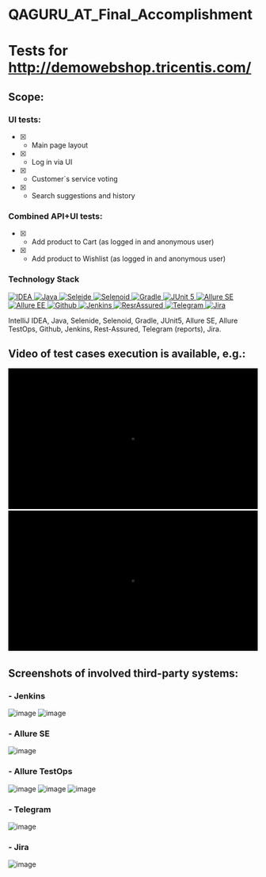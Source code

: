 # QAGURU_AT_Final_Accomplishment
# Tests for http://demowebshop.tricentis.com/

## Scope:
### UI tests:
- [X] - Main page layout
- [X] - Log in via UI
- [X] - Customer`s service voting
- [X] - Search suggestions and history
### Combined API+UI tests:
- [X] - Add product to Cart (as logged in and anonymous user)
- [X] - Add product to Wishlist (as logged in and anonymous user)

### Technology Stack
<a href="https://www.jetbrains.com/idea/">
    <img src="https://starchenkov.pro/qa-guru/img/skills/Intelij_IDEA.svg" width="40" height="40"  alt="IDEA"/>
</a>
<a href="https://www.jetbrains.com/idea/">
    <img src="https://starchenkov.pro/qa-guru/img/skills/Java.svg" width="40" height="40"  alt="Java"/>
</a>
<a href="https://www.jetbrains.com/idea/">
    <img src="https://starchenkov.pro/qa-guru/img/skills/Selenide.svg" width="40" height="40"  alt="Seleide"/>
</a>
<a href="https://www.jetbrains.com/idea/">
    <img src="https://starchenkov.pro/qa-guru/img/skills/Selenoid.svg" width="40" height="40"  alt="Selenoid"/>
</a>
<a href="https://www.jetbrains.com/idea/">
    <img src="https://starchenkov.pro/qa-guru/img/skills/Gradle.svg" width="40" height="40"  alt="Gradle"/>
</a>
<a href="https://www.jetbrains.com/idea/">
    <img src="https://starchenkov.pro/qa-guru/img/skills/JUnit5.svg" width="40" height="40"  alt="JUnit 5"/>
</a>
<a href="https://www.jetbrains.com/idea/">
    <img src="https://starchenkov.pro/qa-guru/img/skills/Allure_Report.svg" width="40" height="40"  alt="Allure SE"/>
</a>
<a href="https://www.jetbrains.com/idea/">
    <img src="https://starchenkov.pro/qa-guru/img/skills/Allure_EE.svg" width="40" height="40"  alt="Allure EE"/>
</a>
<a href="https://www.jetbrains.com/idea/">
    <img src="https://starchenkov.pro/qa-guru/img/skills/Github.svg" width="40" height="40"  alt="Github"/>
</a>
<a href="https://www.jetbrains.com/idea/">
    <img src="https://starchenkov.pro/qa-guru/img/skills/Jenkins.svg" width="40" height="40"  alt="Jenkins"/>
</a>
<a href="https://www.jetbrains.com/idea/">
    <img src="https://starchenkov.pro/qa-guru/img/skills/Rest-Assured.svg" width="40" height="40"  alt="ResrAssured"/>
</a>
<a href="https://www.jetbrains.com/idea/">
    <img src="https://starchenkov.pro/qa-guru/img/skills/Telegram.svg" width="40" height="40"  alt="Telegram"/>
</a>
<a href="https://www.jetbrains.com/idea/">
    <img src="https://starchenkov.pro/qa-guru/img/skills/Jira.svg" width="40" height="40"  alt="Jira"/>
</a>

IntelliJ IDEA, Java, Selenide, Selenoid, Gradle, JUnit5, Allure SE, Allure TestOps, Github, Jenkins, Rest-Assured, Telegram (reports), Jira.

## Video of test cases execution is available, e.g.:
![](https://github.com/AnnaPedych/QAGURU_AT_Final_Accomplishment/blob/main/src/test/resources/Video.gif)
![](https://github.com/AnnaPedych/QAGURU_AT_Final_Accomplishment/blob/main/src/test/resources/Video2.gif)

## Screenshots of involved third-party systems:

### - Jenkins
![image](https://user-images.githubusercontent.com/78226789/116778190-20069880-aa79-11eb-858e-de40c60e1726.png)
![image](https://user-images.githubusercontent.com/78226789/116778208-301e7800-aa79-11eb-817b-fc1debc48033.png)

### - Allure SE
![image](https://user-images.githubusercontent.com/78226789/116778236-5c39f900-aa79-11eb-849f-7c1ff99fab97.png)

### - Allure TestOps
![image](https://user-images.githubusercontent.com/78226789/116778267-88ee1080-aa79-11eb-9b29-96152673e270.png)
![image](https://user-images.githubusercontent.com/78226789/116778255-78d63100-aa79-11eb-8903-bc6fe1b53a64.png)
![image](https://user-images.githubusercontent.com/78226789/116778286-a1f6c180-aa79-11eb-87ee-bf451ba61647.png)

### - Telegram
![image](https://user-images.githubusercontent.com/78226789/116778311-ceaad900-aa79-11eb-9086-007a0759d968.png)

### - Jira
![image](https://user-images.githubusercontent.com/78226789/116778335-f4d07900-aa79-11eb-9dbf-6dc5d05da122.png)


